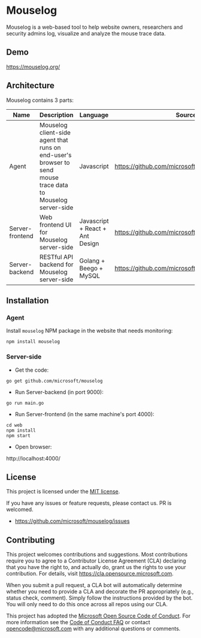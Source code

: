 Mouselog
====

Mouselog is a web-based tool to help website owners, researchers and security admins log, visualize and analyze the mouse trace data.

## Demo

https://mouselog.org/

## Architecture

Mouselog contains 3 parts:

Name | Description | Language | Source code
----|------|----|----
Agent | Mouselog client-side agent that runs on end-user's browser to send mouse trace data to Mouselog server-side | Javascript | https://github.com/microsoft/mouselog.js
Server-frontend | Web frontend UI for Mouselog server-side | Javascript + React + Ant Design | https://github.com/microsoft/mouselog/tree/master/web
Server-backend | RESTful API backend for Mouselog server-side | Golang + Beego + MySQL | https://github.com/microsoft/mouselog

## Installation

### Agent

Install `mouselog` NPM package in the website that needs monitoring:

```
npm install mouselog
```

### Server-side

- Get the code:

```
go get github.com/microsoft/mouselog
```

- Run Server-backend (in port 9000):

```
go run main.go
 ```

- Run Server-frontend (in the same machine's port 4000):

```
cd web
npm install
npm start
```

- Open browser:

http://localhost:4000/

## License

This project is licensed under the [MIT license](LICENSE).

If you have any issues or feature requests, please contact us. PR is welcomed.
- https://github.com/microsoft/mouselog/issues

## Contributing

This project welcomes contributions and suggestions.  Most contributions require you to agree to a
Contributor License Agreement (CLA) declaring that you have the right to, and actually do, grant us
the rights to use your contribution. For details, visit https://cla.opensource.microsoft.com.

When you submit a pull request, a CLA bot will automatically determine whether you need to provide
a CLA and decorate the PR appropriately (e.g., status check, comment). Simply follow the instructions
provided by the bot. You will only need to do this once across all repos using our CLA.

This project has adopted the [Microsoft Open Source Code of Conduct](https://opensource.microsoft.com/codeofconduct/).
For more information see the [Code of Conduct FAQ](https://opensource.microsoft.com/codeofconduct/faq/) or
contact [opencode@microsoft.com](mailto:opencode@microsoft.com) with any additional questions or comments.
